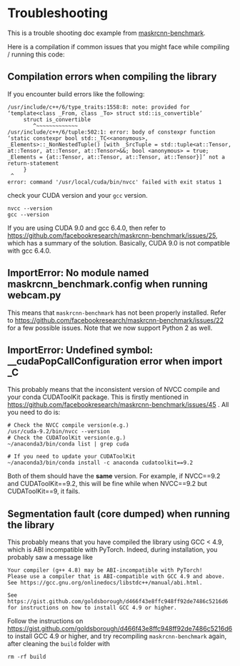 # Troubleshooting

This is a trouble shooting doc example from [maskrcnn-benchmark](https://github.com/facebookresearch/maskrcnn-benchmark).

Here is a compilation if common issues that you might face
while compiling / running this code:

## Compilation errors when compiling the library
If you encounter build errors like the following:
```
/usr/include/c++/6/type_traits:1558:8: note: provided for ‘template<class _From, class _To> struct std::is_convertible’
     struct is_convertible
        ^~~~~~~~~~~~~~
/usr/include/c++/6/tuple:502:1: error: body of constexpr function ‘static constexpr bool std::_TC<<anonymous>, _Elements>::_NonNestedTuple() [with _SrcTuple = std::tuple<at::Tensor, at::Tensor, at::Tensor, at::Tensor>&&; bool <anonymous> = true; _Elements = {at::Tensor, at::Tensor, at::Tensor, at::Tensor}]’ not a return-statement
     }
 ^
error: command '/usr/local/cuda/bin/nvcc' failed with exit status 1
```
check your CUDA version and your `gcc` version.
```
nvcc --version
gcc --version
```
If you are using CUDA 9.0 and gcc 6.4.0, then refer to https://github.com/facebookresearch/maskrcnn-benchmark/issues/25,
which has a summary of the solution. Basically, CUDA 9.0 is not compatible with gcc 6.4.0.

## ImportError: No module named maskrcnn_benchmark.config when running webcam.py

This means that `maskrcnn-benchmark` has not been properly installed.
Refer to https://github.com/facebookresearch/maskrcnn-benchmark/issues/22 for a few possible issues.
Note that we now support Python 2 as well.


## ImportError: Undefined symbol: __cudaPopCallConfiguration error when import _C

This probably means that the inconsistent version of NVCC compile and your conda CUDAToolKit package. This is firstly mentioned in https://github.com/facebookresearch/maskrcnn-benchmark/issues/45 . All you need to do is:

```
# Check the NVCC compile version(e.g.)
/usr/cuda-9.2/bin/nvcc --version
# Check the CUDAToolKit version(e.g.)
~/anaconda3/bin/conda list | grep cuda

# If you need to update your CUDAToolKit
~/anaconda3/bin/conda install -c anaconda cudatoolkit==9.2
```

Both of them should have the **same** version. For example, if NVCC==9.2 and CUDAToolKit==9.2, this will be fine while when NVCC==9.2 but CUDAToolKit==9, it fails.


## Segmentation fault (core dumped) when running the library
This probably means that you have compiled the library using GCC < 4.9, which is ABI incompatible with PyTorch.
Indeed, during installation, you probably saw a message like
```
Your compiler (g++ 4.8) may be ABI-incompatible with PyTorch!
Please use a compiler that is ABI-compatible with GCC 4.9 and above.
See https://gcc.gnu.org/onlinedocs/libstdc++/manual/abi.html.

See https://gist.github.com/goldsborough/d466f43e8ffc948ff92de7486c5216d6
for instructions on how to install GCC 4.9 or higher.
```
Follow the instructions on https://gist.github.com/goldsborough/d466f43e8ffc948ff92de7486c5216d6
to install GCC 4.9 or higher, and try recompiling `maskrcnn-benchmark` again, after cleaning the
`build` folder with
```
rm -rf build
```



